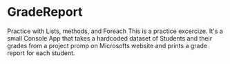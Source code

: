 # GradeReport
Practice with Lists, methods, and Foreach
This is a practice excercize. It's a small Console App that takes a hardcoded dataset of Students and their grades from a project promp on Microsofts website and prints a grade report for each student.
